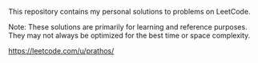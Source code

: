 This repository contains my personal solutions to problems on LeetCode.

Note: These solutions are primarily for learning and reference purposes. They may not always be optimized for the best time or space complexity.

https://leetcode.com/u/prathos/
